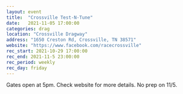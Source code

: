 ```yaml
---
layout: event
title:  "Crossville Test-N-Tune"
date:   2021-11-05 17:00:00
categories: drag
location: "Crossville Dragway"
address: "1650 Creston Rd, Crossville, TN 38571"
website: "https://www.facebook.com/racecrossville"
rec_start: 2021-10-29 17:00:00
rec_end: 2021-11-5 23:00:00
rec_period: weekly
rec_day: friday
---
```


Gates open at 5pm. Check website for more details. No prep on 11/5.

